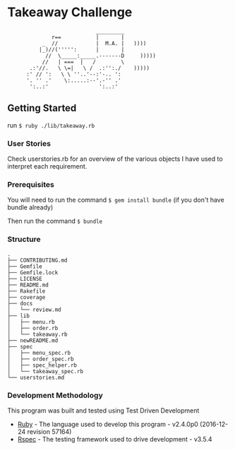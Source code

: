 Takeaway Challenge
==================
```
                            _________
              r==           |       |
           _  //            |  M.A. |   ))))
          |_)//(''''':      |       |
            //  \_____:_____.-------D     )))))
           //   | ===  |   /        \
       .:'//.   \ \=|   \ /  .:'':./    )))))
      :' // ':   \ \ ''..'--:'-.. ':
      '. '' .'    \:.....:--'.-'' .'
       ':..:'                ':..:'

 ```

## Getting Started

run ```$ ruby ./lib/takeaway.rb```

### User Stories ###

Check userstories.rb for an overview of the various objects I have used to interpret each requirement.

### Prerequisites

You will need to run the command ```$ gem install bundle``` (if you don't have bundle already)

Then run the command ```$ bundle```

### Structure ###

    .
    ├── CONTRIBUTING.md
    ├── Gemfile
    ├── Gemfile.lock
    ├── LICENSE
    ├── README.md
    ├── Rakefile
    ├── coverage
    ├── docs
    │   └── review.md
    ├── lib
    │   ├── menu.rb
    │   ├── order.rb
    │   └── takeaway.rb
    ├── newREADME.md
    ├── spec
    │   ├── menu_spec.rb
    │   ├── order_spec.rb
    │   ├── spec_helper.rb
    │   └── takeaway_spec.rb
    └── userstories.md

### Development Methodology

This program was built and tested using Test Driven Development

* [Ruby](https://www.ruby-lang.org/) - The language used to develop this program - v2.4.0p0 (2016-12-24 revision 57164)
* [Rspec](http://rspec.info/) - The testing framework used to drive development - v3.5.4
